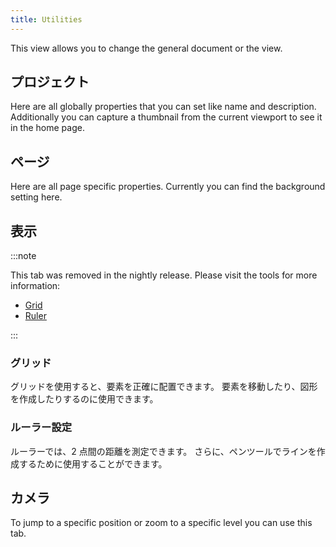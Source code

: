 ```yaml
---
title: Utilities
---
```


This view allows you to change the general document or the view.

## プロジェクト

Here are all globally properties that you can set like name and description.
Additionally you can capture a thumbnail from the current viewport to see it in the home page.

## ページ

Here are all page specific properties. Currently you can find the background setting here.

## 表示

:::note

This tab was removed in the nightly release.
Please visit the tools for more information:

- [Grid](/docs/v2/tools/grid)
- [Ruler](/docs/v2/tools/ruler)

:::

### グリッド

グリッドを使用すると、要素を正確に配置できます。 要素を移動したり、図形を作成したりするのに使用できます。

### ルーラー設定

ルーラーでは、2 点間の距離を測定できます。 さらに、ペンツールでラインを作成するために使用することができます。

## カメラ

To jump to a specific position or zoom to a specific level you can use this tab.
